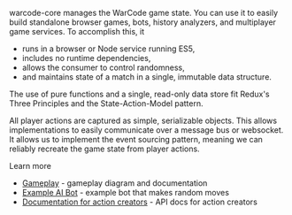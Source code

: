warcode-core manages the WarCode game state. You can use it to easily
build standalone browser games, bots, history analyzers, and multiplayer game
services. To accomplish this, it

* runs in a browser or Node service running ES5,
* includes no runtime dependencies,
* allows the consumer to control randomness,
* and maintains state of a match in a single, immutable data structure.

The use of pure functions and a single, read-only data store fit Redux's
Three Principles and the State-Action-Model pattern.

All player actions are captured as simple, serializable objects. This allows
implementations to easily communicate over a message bus or websocket. It allows
us to implement the event sourcing pattern, meaning we can reliably recreate the
game state from player actions.

Learn more
- [Gameplay](./docs/mechanics.md) - gameplay diagram and documentation
- [Example AI Bot](./examples/bot/index.js) - example bot that makes random moves
- [Documentation for action creators](./docs/action-creators.md) - API docs for action creators
